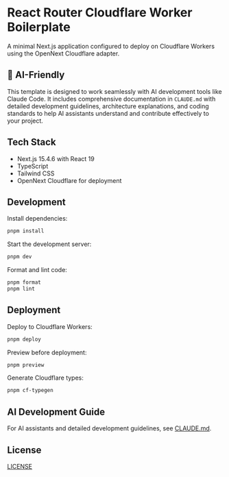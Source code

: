 # React Router Cloudflare Worker Boilerplate

A minimal Next.js application configured to deploy on Cloudflare Workers using the OpenNext Cloudflare adapter.

## 🤖 AI-Friendly

This template is designed to work seamlessly with AI development tools like Claude Code. It includes comprehensive documentation in `CLAUDE.md` with detailed development guidelines, architecture explanations, and coding standards to help AI assistants understand and contribute effectively to your project.

## Tech Stack

- Next.js 15.4.6 with React 19
- TypeScript
- Tailwind CSS
- OpenNext Cloudflare for deployment

## Development

Install dependencies:

```bash
pnpm install
```

Start the development server:

```bash
pnpm dev
```

Format and lint code:

```bash
pnpm format
pnpm lint
```

## Deployment

Deploy to Cloudflare Workers:

```bash
pnpm deploy
```

Preview before deployment:

```bash
pnpm preview
```

Generate Cloudflare types:

```bash
pnpm cf-typegen
```

## AI Development Guide

For AI assistants and detailed development guidelines, see [CLAUDE.md](CLAUDE.md).

## License

[LICENSE](LICENSE)
